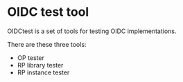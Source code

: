 OIDC test tool
==============

OIDCtest is a set of tools for testing OIDC implementations.

There are these three tools:

* OP tester
* RP library tester
* RP instance tester